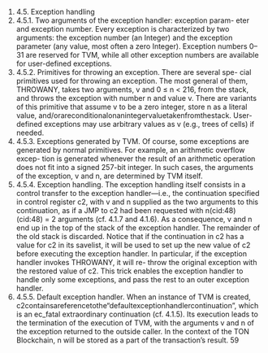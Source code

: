 1. 4.5. Exception handling
1. 4.5.1. Two arguments of the exception handler: exception param-
eter and exception number. Every exception is characterized by two
arguments: the exception number (an Integer) and the exception parameter
(any value, most often a zero Integer). Exception numbers 0–31 are reserved
for TVM, while all other exception numbers are available for user-defined
exceptions.
1. 4.5.2. Primitives for throwing an exception. There are several spe-
cial primitives used for throwing an exception. The most general of them,
THROWANY, takes two arguments, v and 0 ≤ n < 216, from the stack, and
throws the exception with number n and value v. There are variants of
this primitive that assume v to be a zero integer, store n as a literal value,
and/orareconditionalonanintegervaluetakenfromthestack. User-defined
exceptions may use arbitrary values as v (e.g., trees of cells) if needed.
1. 4.5.3. Exceptions generated by TVM. Of course, some exceptions are
generated by normal primitives. For example, an arithmetic overflow excep-
tion is generated whenever the result of an arithmetic operation does not fit
into a signed 257-bit integer. In such cases, the arguments of the exception,
v and n, are determined by TVM itself.
1. 4.5.4. Exception handling. The exception handling itself consists in a
control transfer to the exception handler—i.e., the continuation specified in
control register c2, with v and n supplied as the two arguments to this
continuation, as if a JMP to c2 had been requested with n(cid:48)(cid:48) = 2 arguments
(cf. 4.1.7 and 4.1.6). As a consequence, v and n end up in the top of the
stack of the exception handler. The remainder of the old stack is discarded.
Notice that if the continuation in c2 has a value for c2 in its savelist, it
will be used to set up the new value of c2 before executing the exception
handler. In particular, if the exception handler invokes THROWANY, it will re-
throw the original exception with the restored value of c2. This trick enables
the exception handler to handle only some exceptions, and pass the rest to
an outer exception handler.
1. 4.5.5. Default exception handler. When an instance of TVM is created,
c2containsareferencetothe“defaultexceptionhandlercontinuation”, which
is an ec_fatal extraordinary continuation (cf. 4.1.5). Its execution leads
to the termination of the execution of TVM, with the arguments v and n
of the exception returned to the outside caller. In the context of the TON
Blockchain, n will be stored as a part of the transaction’s result.
59

